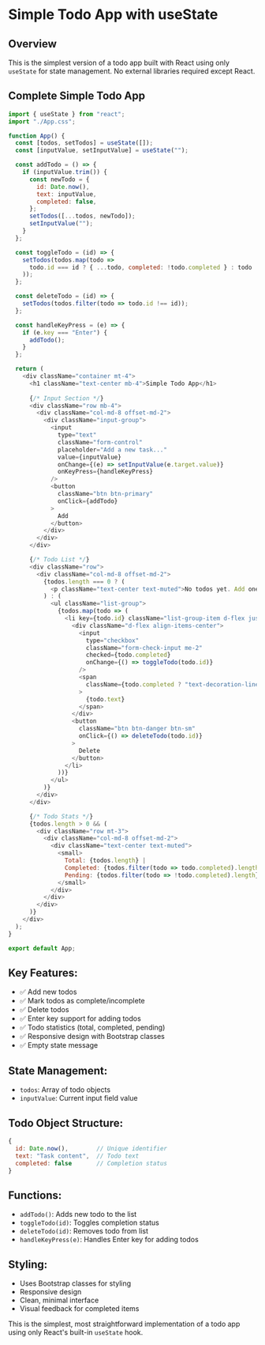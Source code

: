 # Simple Todo App with useState

## Overview
This is the simplest version of a todo app built with React using only `useState` for state management. No external libraries required except React.

## Complete Simple Todo App

```javascript
import { useState } from "react";
import "./App.css";

function App() {
  const [todos, setTodos] = useState([]);
  const [inputValue, setInputValue] = useState("");

  const addTodo = () => {
    if (inputValue.trim()) {
      const newTodo = {
        id: Date.now(),
        text: inputValue,
        completed: false,
      };
      setTodos([...todos, newTodo]);
      setInputValue("");
    }
  };

  const toggleTodo = (id) => {
    setTodos(todos.map(todo => 
      todo.id === id ? { ...todo, completed: !todo.completed } : todo
    ));
  };

  const deleteTodo = (id) => {
    setTodos(todos.filter(todo => todo.id !== id));
  };

  const handleKeyPress = (e) => {
    if (e.key === "Enter") {
      addTodo();
    }
  };

  return (
    <div className="container mt-4">
      <h1 className="text-center mb-4">Simple Todo App</h1>
      
      {/* Input Section */}
      <div className="row mb-4">
        <div className="col-md-8 offset-md-2">
          <div className="input-group">
            <input
              type="text"
              className="form-control"
              placeholder="Add a new task..."
              value={inputValue}
              onChange={(e) => setInputValue(e.target.value)}
              onKeyPress={handleKeyPress}
            />
            <button 
              className="btn btn-primary" 
              onClick={addTodo}
            >
              Add
            </button>
          </div>
        </div>
      </div>

      {/* Todo List */}
      <div className="row">
        <div className="col-md-8 offset-md-2">
          {todos.length === 0 ? (
            <p className="text-center text-muted">No todos yet. Add one above!</p>
          ) : (
            <ul className="list-group">
              {todos.map(todo => (
                <li key={todo.id} className="list-group-item d-flex justify-content-between align-items-center">
                  <div className="d-flex align-items-center">
                    <input
                      type="checkbox"
                      className="form-check-input me-2"
                      checked={todo.completed}
                      onChange={() => toggleTodo(todo.id)}
                    />
                    <span 
                      className={todo.completed ? "text-decoration-line-through text-muted" : ""}
                    >
                      {todo.text}
                    </span>
                  </div>
                  <button 
                    className="btn btn-danger btn-sm"
                    onClick={() => deleteTodo(todo.id)}
                  >
                    Delete
                  </button>
                </li>
              ))}
            </ul>
          )}
        </div>
      </div>

      {/* Todo Stats */}
      {todos.length > 0 && (
        <div className="row mt-3">
          <div className="col-md-8 offset-md-2">
            <div className="text-center text-muted">
              <small>
                Total: {todos.length} | 
                Completed: {todos.filter(todo => todo.completed).length} | 
                Pending: {todos.filter(todo => !todo.completed).length}
              </small>
            </div>
          </div>
        </div>
      )}
    </div>
  );
}

export default App;
```

## Key Features:
- ✅ Add new todos
- ✅ Mark todos as complete/incomplete
- ✅ Delete todos
- ✅ Enter key support for adding todos
- ✅ Todo statistics (total, completed, pending)
- ✅ Responsive design with Bootstrap classes
- ✅ Empty state message

## State Management:
- `todos`: Array of todo objects
- `inputValue`: Current input field value

## Todo Object Structure:
```javascript
{
  id: Date.now(),        // Unique identifier
  text: "Task content",  // Todo text
  completed: false       // Completion status
}
```

## Functions:
- `addTodo()`: Adds new todo to the list
- `toggleTodo(id)`: Toggles completion status
- `deleteTodo(id)`: Removes todo from list
- `handleKeyPress(e)`: Handles Enter key for adding todos

## Styling:
- Uses Bootstrap classes for styling
- Responsive design
- Clean, minimal interface
- Visual feedback for completed items

This is the simplest, most straightforward implementation of a todo app using only React's built-in `useState` hook. 
